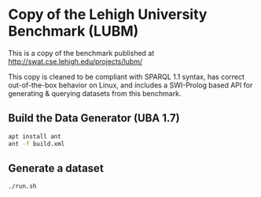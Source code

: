 # Copy of the Lehigh University Benchmark (LUBM)

This is a copy of the benchmark published at
http://swat.cse.lehigh.edu/projects/lubm/

This copy is cleaned to be compliant with SPARQL 1.1 syntax, has
correct out-of-the-box behavior on Linux, and includes a SWI-Prolog
based API for generating & querying datasets from this benchmark.

## Build the Data Generator (UBA 1.7)

```sh
apt install ant
ant -f build.xml
```

## Generate a dataset

```sh
./run.sh
```
